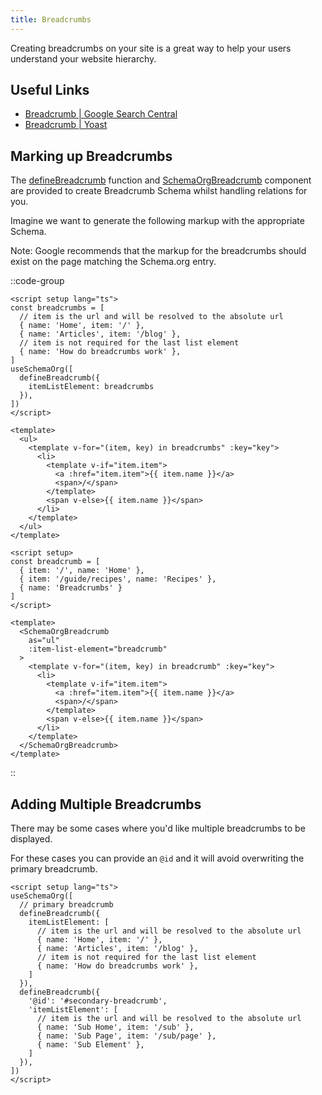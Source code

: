 ```yaml
---
title: Breadcrumbs
---
```


Creating breadcrumbs on your site is a great way to help your users understand your website hierarchy.

## Useful Links

- [Breadcrumb | Google Search Central](https://developers.google.com/search/docs/advanced/structured-data/breadcrumb)
- [Breadcrumb | Yoast](https://developer.yoast.com/features/schema/pieces/breadcrumb)

## Marking up Breadcrumbs

The [defineBreadcrumb](/schema/breadcrumb) function and [SchemaOrgBreadcrumb](/guide/guides/components) component are provided
to create Breadcrumb Schema whilst handling relations for you.


Imagine we want to generate the following markup with the appropriate Schema.

Note: Google recommends that the markup for the breadcrumbs should exist on the page matching the Schema.org entry.

::code-group

```vue [Composition API]
<script setup lang="ts">
const breadcrumbs = [
  // item is the url and will be resolved to the absolute url
  { name: 'Home', item: '/' },
  { name: 'Articles', item: '/blog' },
  // item is not required for the last list element
  { name: 'How do breadcrumbs work' },
]
useSchemaOrg([
  defineBreadcrumb({
    itemListElement: breadcrumbs
  }),
])
</script>

<template>
  <ul>
    <template v-for="(item, key) in breadcrumbs" :key="key">
      <li>
        <template v-if="item.item">
          <a :href="item.item">{{ item.name }}</a>
          <span>/</span>
        </template>
        <span v-else>{{ item.name }}</span>
      </li>
    </template>
  </ul>
</template>
```

```vue [Component API]
<script setup>
const breadcrumb = [
  { item: '/', name: 'Home' },
  { item: '/guide/recipes', name: 'Recipes' },
  { name: 'Breadcrumbs' }
]
</script>

<template>
  <SchemaOrgBreadcrumb
    as="ul"
    :item-list-element="breadcrumb"
  >
    <template v-for="(item, key) in breadcrumb" :key="key">
      <li>
        <template v-if="item.item">
          <a :href="item.item">{{ item.name }}</a>
          <span>/</span>
        </template>
        <span v-else>{{ item.name }}</span>
      </li>
    </template>
  </SchemaOrgBreadcrumb>
</template>
```
::


## Adding Multiple Breadcrumbs

There may be some cases where you'd like multiple breadcrumbs to be displayed.

For these cases you can provide an `@id` and it will avoid overwriting the primary breadcrumb.

```vue
<script setup lang="ts">
useSchemaOrg([
  // primary breadcrumb
  defineBreadcrumb({
    itemListElement: [
      // item is the url and will be resolved to the absolute url
      { name: 'Home', item: '/' },
      { name: 'Articles', item: '/blog' },
      // item is not required for the last list element
      { name: 'How do breadcrumbs work' },
    ]
  }),
  defineBreadcrumb({
    '@id': '#secondary-breadcrumb',
    'itemListElement': [
      // item is the url and will be resolved to the absolute url
      { name: 'Sub Home', item: '/sub' },
      { name: 'Sub Page', item: '/sub/page' },
      { name: 'Sub Element' },
    ]
  }),
])
</script>
```
